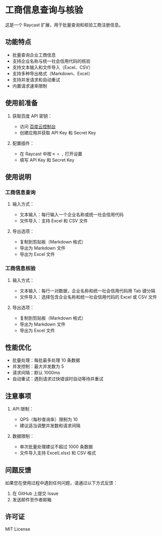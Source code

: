 # 工商信息查询与核验

这是一个 Raycast 扩展，用于批量查询和核验工商注册信息。

## 功能特点

- 批量查询企业工商信息
- 支持企业名称与统一社会信用代码的核验
- 支持文本输入和文件导入（Excel、CSV）
- 支持多种导出格式（Markdown、Excel）
- 支持并发请求和自动重试
- 内置请求速率限制

## 使用前准备

1. 获取百度 API 密钥：
   - 访问 [百度云控制台](https://console.bce.baidu.com/)
   - 创建应用并获取 API Key 和 Secret Key

2. 配置插件：
   - 在 Raycast 中按 `⌘ + ,` 打开设置
   - 填写 API Key 和 Secret Key

## 使用说明

### 工商信息查询

1. 输入方式：
   - 文本输入：每行输入一个企业名称或统一社会信用代码
   - 文件导入：支持 Excel 和 CSV 文件

2. 导出选项：
   - 复制到剪贴板（Markdown 格式）
   - 导出为 Markdown 文件
   - 导出为 Excel 文件

### 工商信息核验

1. 输入方式：
   - 文本输入：每行一对数据，企业名称和统一社会信用代码用 Tab 键分隔
   - 文件导入：选择包含企业名称和统一社会信用代码的 Excel 或 CSV 文件

2. 导出选项：
   - 复制到剪贴板（Markdown 格式）
   - 导出为 Markdown 文件
   - 导出为 Excel 文件

## 性能优化

- 批量处理：每批最多处理 10 条数据
- 并发控制：最大并发数为 5
- 请求间隔：默认 1000ms
- 自动重试：遇到请求过快错误时自动等待并重试

## 注意事项

1. API 限制：
   - QPS（每秒查询率）限制为 10
   - 建议适当调整并发数和请求间隔

2. 数据限制：
   - 单次批量处理建议不超过 1000 条数据
   - 文件导入支持 Excel(.xlsx) 和 CSV 格式

## 问题反馈

如果您在使用过程中遇到任何问题，请通过以下方式反馈：

1. 在 GitHub 上提交 Issue
2. 发送邮件至作者邮箱

## 许可证

MIT License 
